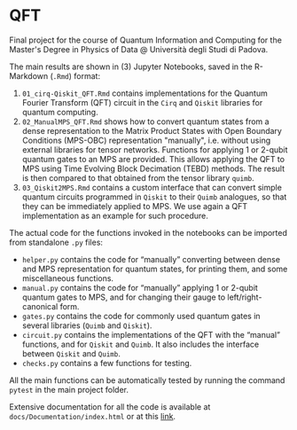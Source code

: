 # QFT
Final project for the course of Quantum Information and Computing for the Master's Degree in Physics of Data @ Università degli Studi di Padova. 

The main results are shown in \(3\) Jupyter Notebooks, saved in the R-Markdown (`.Rmd`) format:
1. `01_cirq-Qiskit_QFT.Rmd` contains implementations for the Quantum Fourier Transform (QFT) circuit in the `Cirq` and `Qiskit` libraries for quantum computing.
2. `02_ManualMPS_QFT.Rmd` shows how to convert quantum states from a dense representation to the Matrix Product States with Open Boundary Conditions (MPS-OBC) representation "manually", i.e. without using external libraries for tensor networks. Functions for applying 1 or 2-qubit quantum gates to an MPS are provided. This allows applying the QFT to MPS using Time Evolving Block Decimation (TEBD) methods. The result is then compared to that obtained from the tensor library `quimb`.
3. `03_Qiskit2MPS.Rmd` contains a custom interface that can convert simple quantum circuits programmed in `Qiskit` to their `Quimb` analogues, so that they can be immediately applied to MPS. We use again a QFT implementation as an example for such procedure.

<!-- TODO: Add some more comments/docs in the notebooks. They serve as examples. -->

The actual code for the functions invoked in the notebooks can be imported from standalone `.py` files:
- `helper.py` contains the code for “manually” converting between dense and MPS representation for quantum states, for printing them, and some miscellaneous functions.
- `manual.py` contains the code for “manually” applying 1 or 2-qubit quantum gates to MPS, and for changing their gauge to left/right-canonical form.
- `gates.py` contains the code for commonly used quantum gates in several libraries (`Quimb` and `Qiskit`).
- `circuit.py` contains the implementations of the QFT with the “manual” functions, and for `Qiskit` and `Quimb`. It also includes the interface between `Qiskit` and `Quimb`.
- `checks.py` contains a few functions for testing.

<!-- TODO: Maybe we can improve the code subdivision -->

All the main functions can be automatically tested by running the command `pytest` in the main project folder.

Extensive documentation for all the code is available at `docs/Documentation/index.html` or at this [link](https://mballarin97.github.io/QFT/).
